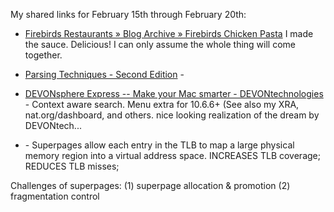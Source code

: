 <!--
.. title: Links: Chicken Pasta, Parsing, DEVONsphere and superpages!
.. date: 2012/02/20 19:04
.. slug: links-for-february-15th-through-february-20th
.. link:
.. description:
.. tags: links, ancho, compilers, computer-science, context-search, creamsauce, dashboard, operating-systems, parsing, pasta, pinboard-links, recipe, research, superpages, TLB, XRA
-->


My shared links for February 15th through February 20th:






  * [Firebirds Restaurants » Blog Archive » Firebirds Chicken Pasta](http://www.firebirdsrestaurants.com/blog/?p=553) I made the sauce. Delicious! I can only assume the whole thing will come together. 


  * [Parsing Techniques - Second Edition](http://dickgrune.com/Books/PTAPG_2nd_Edition/) - 


  * [DEVONsphere Express -- Make your Mac smarter - DEVONtechnologies](http://www.devontechnologies.com/products/devonsphere/devonsphere-express.html) - Context aware search. Menu extra for 10.6.6+
(See also my XRA, nat.org/dashboard, and others. nice looking realization of the dream by DEVONtech... 


  * [](http://www.stanford.edu/~stinson/cs240/cs240_1/revs/superpages.txt) - Superpages allow each entry in the TLB to map a large physical memory
region into a virtual address space. INCREASES TLB coverage; REDUCES TLB
misses; 

Challenges of superpages:
(1) superpage allocation & promotion
(2) fragmentation control



